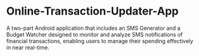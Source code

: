 # Online-Transaction-Updater-App
A two-part Android application that includes an SMS Generator and a Budget Watcher designed to monitor and analyze SMS notifications of financial transactions, enabling users to manage their spending effectively in near real-time.
